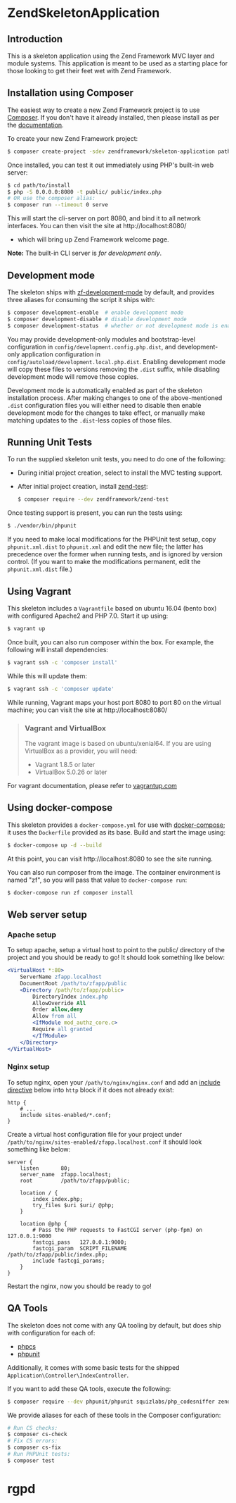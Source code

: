 # ZendSkeletonApplication

## Introduction

This is a skeleton application using the Zend Framework MVC layer and module
systems. This application is meant to be used as a starting place for those
looking to get their feet wet with Zend Framework.

## Installation using Composer

The easiest way to create a new Zend Framework project is to use
[Composer](https://getcomposer.org/).  If you don't have it already installed,
then please install as per the [documentation](https://getcomposer.org/doc/00-intro.md).

To create your new Zend Framework project:

```bash
$ composer create-project -sdev zendframework/skeleton-application path/to/install
```

Once installed, you can test it out immediately using PHP's built-in web server:

```bash
$ cd path/to/install
$ php -S 0.0.0.0:8080 -t public/ public/index.php
# OR use the composer alias:
$ composer run --timeout 0 serve
```

This will start the cli-server on port 8080, and bind it to all network
interfaces. You can then visit the site at http://localhost:8080/
- which will bring up Zend Framework welcome page.

**Note:** The built-in CLI server is *for development only*.

## Development mode

The skeleton ships with [zf-development-mode](https://github.com/zfcampus/zf-development-mode)
by default, and provides three aliases for consuming the script it ships with:

```bash
$ composer development-enable  # enable development mode
$ composer development-disable # disable development mode
$ composer development-status  # whether or not development mode is enabled
```

You may provide development-only modules and bootstrap-level configuration in
`config/development.config.php.dist`, and development-only application
configuration in `config/autoload/development.local.php.dist`. Enabling
development mode will copy these files to versions removing the `.dist` suffix,
while disabling development mode will remove those copies.

Development mode is automatically enabled as part of the skeleton installation process. 
After making changes to one of the above-mentioned `.dist` configuration files you will
either need to disable then enable development mode for the changes to take effect,
or manually make matching updates to the `.dist`-less copies of those files.

## Running Unit Tests

To run the supplied skeleton unit tests, you need to do one of the following:

- During initial project creation, select to install the MVC testing support.
- After initial project creation, install [zend-test](https://zendframework.github.io/zend-test/):

  ```bash
  $ composer require --dev zendframework/zend-test
  ```

Once testing support is present, you can run the tests using:

```bash
$ ./vendor/bin/phpunit
```

If you need to make local modifications for the PHPUnit test setup, copy
`phpunit.xml.dist` to `phpunit.xml` and edit the new file; the latter has
precedence over the former when running tests, and is ignored by version
control. (If you want to make the modifications permanent, edit the
`phpunit.xml.dist` file.)

## Using Vagrant

This skeleton includes a `Vagrantfile` based on ubuntu 16.04 (bento box)
with configured Apache2 and PHP 7.0. Start it up using:

```bash
$ vagrant up
```

Once built, you can also run composer within the box. For example, the following
will install dependencies:

```bash
$ vagrant ssh -c 'composer install'
```

While this will update them:

```bash
$ vagrant ssh -c 'composer update'
```

While running, Vagrant maps your host port 8080 to port 80 on the virtual
machine; you can visit the site at http://localhost:8080/

> ### Vagrant and VirtualBox
>
> The vagrant image is based on ubuntu/xenial64. If you are using VirtualBox as
> a provider, you will need:
>
> - Vagrant 1.8.5 or later
> - VirtualBox 5.0.26 or later

For vagrant documentation, please refer to [vagrantup.com](https://www.vagrantup.com/)

## Using docker-compose

This skeleton provides a `docker-compose.yml` for use with
[docker-compose](https://docs.docker.com/compose/); it
uses the `Dockerfile` provided as its base. Build and start the image using:

```bash
$ docker-compose up -d --build
```

At this point, you can visit http://localhost:8080 to see the site running.

You can also run composer from the image. The container environment is named
"zf", so you will pass that value to `docker-compose run`:

```bash
$ docker-compose run zf composer install
```

## Web server setup

### Apache setup

To setup apache, setup a virtual host to point to the public/ directory of the
project and you should be ready to go! It should look something like below:

```apache
<VirtualHost *:80>
    ServerName zfapp.localhost
    DocumentRoot /path/to/zfapp/public
    <Directory /path/to/zfapp/public>
        DirectoryIndex index.php
        AllowOverride All
        Order allow,deny
        Allow from all
        <IfModule mod_authz_core.c>
        Require all granted
        </IfModule>
    </Directory>
</VirtualHost>
```

### Nginx setup

To setup nginx, open your `/path/to/nginx/nginx.conf` and add an
[include directive](http://nginx.org/en/docs/ngx_core_module.html#include) below
into `http` block if it does not already exist:

```nginx
http {
    # ...
    include sites-enabled/*.conf;
}
```


Create a virtual host configuration file for your project under `/path/to/nginx/sites-enabled/zfapp.localhost.conf`
it should look something like below:

```nginx
server {
    listen       80;
    server_name  zfapp.localhost;
    root         /path/to/zfapp/public;

    location / {
        index index.php;
        try_files $uri $uri/ @php;
    }

    location @php {
        # Pass the PHP requests to FastCGI server (php-fpm) on 127.0.0.1:9000
        fastcgi_pass   127.0.0.1:9000;
        fastcgi_param  SCRIPT_FILENAME /path/to/zfapp/public/index.php;
        include fastcgi_params;
    }
}
```

Restart the nginx, now you should be ready to go!

## QA Tools

The skeleton does not come with any QA tooling by default, but does ship with
configuration for each of:

- [phpcs](https://github.com/squizlabs/php_codesniffer)
- [phpunit](https://phpunit.de)

Additionally, it comes with some basic tests for the shipped
`Application\Controller\IndexController`.

If you want to add these QA tools, execute the following:

```bash
$ composer require --dev phpunit/phpunit squizlabs/php_codesniffer zendframework/zend-test
```

We provide aliases for each of these tools in the Composer configuration:

```bash
# Run CS checks:
$ composer cs-check
# Fix CS errors:
$ composer cs-fix
# Run PHPUnit tests:
$ composer test
```
# rgpd
